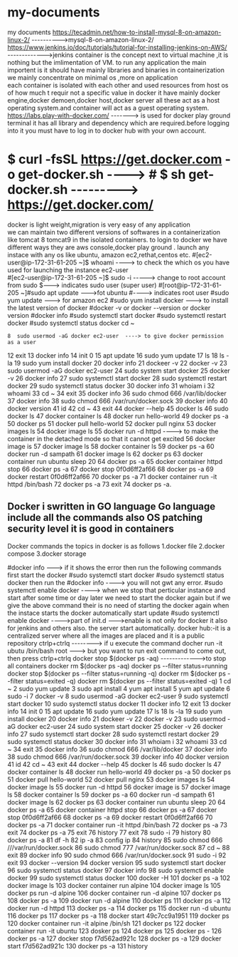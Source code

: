 # my-documents
my documents 
https://tecadmin.net/how-to-install-mysql-8-on-amazon-linux-2/  ---------->mysql-8-on-amazon-linux-2/
https://www.jenkins.io/doc/tutorials/tutorial-for-installing-jenkins-on-AWS/ ------------->jenkins
container  is the concept next to virtual machine ,it is nothing but the imlimentation of VM.
to run any application the main importent is it should have mainly libraries and binaries 
in containerization we mainly concentrate on minimal os ,more on application  
each container is isolated with each other and used resources from host os of how much t requir not a specific value
in docker it have mainly docker engine,docker demoen,docker host,docker server all these act as a host operating system.and container will act as a guest operating system.
https://labs.play-with-docker.com/ -------> is used for docker play ground terminal it has all library and dependency which are required.before logging into it you must have to log in to docker hub with your own account.
#   $ curl -fsSL https://get.docker.com -o get-docker.sh     ---->    #   $ sh get-docker.sh   ---------> https://get.docker.com/
  docker is light weight,migration is very easy of any application  
we can maintain two different versions of softwares in a containerization like tomcat 8 tomcat9 in the isolated containers.
to login to docker we have different ways they are aws console,docker play ground .
launch any instace with any os like ubuntu, amazon ec2,rethat,centos etc.
#[ec2-user@ip-172-31-61-205 ~]$ whoami    ----> to check the which os you have used for launching the instance
ec2-user  
#[ec2-user@ip-172-31-61-205 ~]$ sudo -i  -----> change to root account from sudo   $---> indicates sudo user (super user)
#[root@ip-172-31-61-205 ~]#sudo apt update    --->fot ubuntu       #----> indicates root user
#sudo yum update ---> for amazon ec2
#sudo yum install docker  ---> to install the latest version of docker 
#docker -v      or     docker --version      or docker version
#docker info
#sudo systemctl start docker 
#sudo systemctl restart docker 
#sudo systemctl status docker
cd ~
    
    8  sudo usermod -aG docker ec2-user  ----> to give docker permission as a user
   12   exit
   13  docker info
   14  init 0
   15  apt update
   16  sudo yum update
   17  ls
   18  ls -la
   19  sudo yum install docker
   20  docker info
   21  dockeer -v
   22  docker -v
   23  sudo usermod -aG docker ec2-user
   24  sudo system start docker
   25  docker -v
   26  docker info
   27  sudo systemctl start docker
   28  sudo systemctl restart docker
   29  sudo systemctl status docker
   30  docker info
   31  whoiam i
   32  whoami
   33  cd ~
   34  exit
   35  docker info
   36  sudo chmod 666 /var/lib/docker
   37  docker info
   38  sudo chmod 666 /var/run/docker.sock
   39  docker info
   40  docker version
   41  id
   42  cd ~
   43  exit
   44  docker --help
   45  docker ls
   46  sudo docker ls
   47  docker container ls
   48  docker run hello-world
   49  docker ps -a
   50  docker ps
   51  docker pull hello-world
   52  docker pull nginx
   53  docker images ls
   54  docker image ls
   55  docker run -d httpd      ----> to make the container in the detached mode so that it cannot get excited 
   56  docker image is
   57  docker image ls
   58  docker container ls
   59  docker ps -a
   60  docker run -d sampath
   61  docker image ls
   62  docker ps
   63  docker container run ubuntu sleep 20
   64  docker ps -a
   65  docker container httpd stop
   66  docker ps -a
   67  docker stop 0f0d6ff2af66
   68  docker ps -a
   69  docker restart 0f0d6ff2af66
   70  docker ps -a
   71  docker container run -it httpd /bin/bash
   72  docker ps -a
   73  exit
   74  docker ps -a.
   
   Docker i swritten in GO language Go language include all the commands also
   OS patching security level it is good in containers 
   ------------------------------------------------------------------------------------------------------------------------------------------------------
   Docker commands
   the topics in docker is as follows
   1.docker file
   2.docker compose
   3.docker storage
 
 #docker info ---> if it shows the error then run the following commands first start the docker #sudo systemctl start docker     #sudo systemctl status docker 
 then run the #docker info    ----> you will not gwt any error.
 #sudo systemctl enable docker ----> when we stop that perticular instance and start after some time or day later 
 we need to start the docker again but if we give the above command their is no need of starting the docker again when the instace starts the docker automatically start update
#sudo systemctl enable docker  ---->part of init.d   --->enable is not only for docker it also for jenkins and others also.
the server start automatically.
docker hub:-it is a centralized server where all the images are placed and it is a public repository
ctrlp+ctrlq --------> if u execute the command docher run -it ubutu /bin/bash
root ---> but you want to run exit command to come out, then press  ctrlp+ctrlq 
docker stop $(docker ps -aq)    ------------->to stop all containers
 docker rm $(docker ps -aq)
 docker ps --filter status=running
 docker stop $(docker ps --filter status=running -q) 
 docker rm $(docker ps --filter status=exited -q)
 docker rm $(docker ps --filter status=exited -q)
 1  cd ~
    2  sudo yum update
    3  sudo apt install
    4  yum apt install
    5  yum apt update
    6  sudo -i
    7  docker -v
    8  sudo usermod -aG docker ec2-user
    9  sudo systemctl start docker
   10  sudo systemctl status docker
   11  docker info
   12   exit
   13  docker info
   14  init 0
   15  apt update
   16  sudo yum update
   17  ls
   18  ls -la
   19  sudo yum install docker
   20  docker info
   21  dockeer -v
   22  docker -v
   23  sudo usermod -aG docker ec2-user
   24  sudo system start docker
   25  docker -v
   26  docker info
   27  sudo systemctl start docker
   28  sudo systemctl restart docker
   29  sudo systemctl status docker
   30  docker info
   31  whoiam i
   32  whoami
   33  cd ~
   34  exit
   35  docker info
   36  sudo chmod 666 /var/lib/docker
   37  docker info
   38  sudo chmod 666 /var/run/docker.sock
   39  docker info
   40  docker version
   41  id
   42  cd ~
   43  exit
   44  docker --help
   45  docker ls
   46  sudo docker ls
   47  docker container ls
   48  docker run hello-world
   49  docker ps -a
   50  docker ps
   51  docker pull hello-world
   52  docker pull nginx
   53  docker images ls
   54  docker image ls
   55  docker run -d httpd
   56  docker image is
   57  docker image ls
   58  docker container ls
   59  docker ps -a
   60  docker run -d sampath
   61  docker image ls
   62  docker ps
   63  docker container run ubuntu sleep 20
   64  docker ps -a
   65  docker container httpd stop
   66  docker ps -a
   67  docker stop 0f0d6ff2af66
   68  docker ps -a
   69  docker restart 0f0d6ff2af66
   70  docker ps -a
   71  docker container run -it httpd /bin/bash
   72  docker ps -a
   73  exit
   74  docker ps -a
   75  exit
   76  history
   77  exit
   78  sudo -i
   79  history
   80  docker ps -a
   81  df -h
   82  ip -a
   83  config ip
   84  history
   85  sudo chmod 666 ///var/run/docker.sock
   86  sudo chmod 777 /var/run/docker.sock
   87  cd ~
   88  exit
   89  docker info
   90  sudo chmod 666 /var/run/docker.sock
   91  sudo -i
   92  exit
   93  docker --version
   94  docker version
   95  sudo systemctl start docker
   96  sudo systemctl status docker
   97  docker info
   98  sudo systemctl enable docker
   99  sudo systemctl status docker
  100  docker -H
  101  docker ps -a
  102  docker image ls
  103  docker container run alpine
  104  docker image ls
  105  docker ps run -d alpine
  106  docker container run -d alpine
  107  docker ps
  108  docker ps -a
  109  docker run -d alpine
  110  docker ps
  111  docker ps -a
  112  docker run -d httpd
  113  docker ps -a
  114  docker ps
  115  docker run -d ubuntu
  116  docker ps
  117  docker ps -a
  118  docker start 49c7cc9a1951
  119  docker ps
  120  docker container run -it alpine /bin/sh
  121  docker ps
  122  docker container run -it ubuntu
  123  dosker ps
  124  docker ps
  125  docker ps -
  126  docker ps -a
  127  docker stop f7d562ad921c
  128  docker ps -a
  129  docker start f7d562ad921c
  130  docker ps -a
  131  history

 



 

